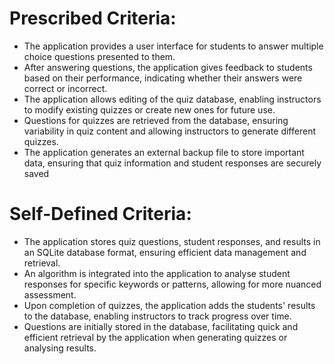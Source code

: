 # Prescribed Criteria:
- The application provides a user interface for students to answer multiple choice questions  presented to them.
- After answering questions, the application gives feedback to students based on their performance, indicating whether their answers were correct or incorrect.
- The application allows editing of the quiz database, enabling instructors to modify existing quizzes or create new ones for future use.
- Questions for quizzes are retrieved from the database, ensuring variability in quiz content and allowing instructors to generate different quizzes.
- The application generates an external backup file to store important data, ensuring that quiz information and student responses are securely saved
  
# Self-Defined Criteria:
- The application stores quiz questions, student responses, and results in an SQLite database format, ensuring efficient data management and retrieval.
- An algorithm is integrated into the application to analyse student responses for specific keywords or patterns, allowing for more nuanced assessment.
- Upon completion of quizzes, the application adds the students' results to the database, enabling instructors to track progress over time.
- Questions are initially stored in the database, facilitating quick and efficient retrieval by the application when generating quizzes or analysing results.

